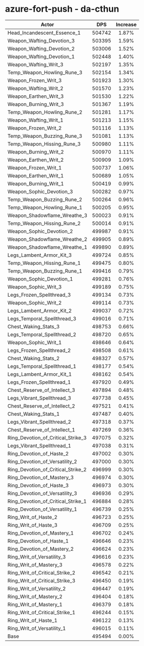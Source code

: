 # azure-fort-push - da-cthun
| Actor | DPS | Increase |
|---|:---:|:---:|
|Head_Incandescent_Essence_1|504742|1.87%|
|Weapon_Wafting_Devotion_3|503395|1.59%|
|Weapon_Wafting_Devotion_2|503006|1.52%|
|Weapon_Wafting_Devotion_1|502448|1.40%|
|Weapon_Wafting_Writ_3|502197|1.35%|
|Temp_Weapon_Howling_Rune_3|502154|1.34%|
|Weapon_Frozen_Writ_3|501923|1.30%|
|Weapon_Wafting_Writ_2|501570|1.23%|
|Weapon_Earthen_Writ_3|501530|1.22%|
|Weapon_Burning_Writ_3|501367|1.19%|
|Temp_Weapon_Howling_Rune_2|501281|1.17%|
|Weapon_Wafting_Writ_1|501213|1.15%|
|Weapon_Frozen_Writ_2|501116|1.13%|
|Temp_Weapon_Buzzing_Rune_3|501081|1.13%|
|Temp_Weapon_Hissing_Rune_3|500980|1.11%|
|Weapon_Burning_Writ_2|500970|1.11%|
|Weapon_Earthen_Writ_2|500909|1.09%|
|Weapon_Frozen_Writ_1|500737|1.06%|
|Weapon_Earthen_Writ_1|500689|1.05%|
|Weapon_Burning_Writ_1|500419|0.99%|
|Weapon_Sophic_Devotion_3|500282|0.97%|
|Temp_Weapon_Buzzing_Rune_2|500264|0.96%|
|Temp_Weapon_Howling_Rune_1|500205|0.95%|
|Weapon_Shadowflame_Wreathe_3|500023|0.91%|
|Temp_Weapon_Hissing_Rune_2|500014|0.91%|
|Weapon_Sophic_Devotion_2|499987|0.91%|
|Weapon_Shadowflame_Wreathe_2|499905|0.89%|
|Weapon_Shadowflame_Wreathe_1|499890|0.89%|
|Legs_Lambent_Armor_Kit_3|499724|0.85%|
|Temp_Weapon_Hissing_Rune_1|499475|0.80%|
|Temp_Weapon_Buzzing_Rune_1|499416|0.79%|
|Weapon_Sophic_Devotion_1|499281|0.76%|
|Weapon_Sophic_Writ_3|499189|0.75%|
|Legs_Frozen_Spellthread_3|499134|0.73%|
|Weapon_Sophic_Writ_2|499114|0.73%|
|Legs_Lambent_Armor_Kit_2|499037|0.72%|
|Legs_Temporal_Spellthread_3|499016|0.71%|
|Chest_Waking_Stats_3|498753|0.66%|
|Legs_Temporal_Spellthread_2|498720|0.65%|
|Weapon_Sophic_Writ_1|498646|0.64%|
|Legs_Frozen_Spellthread_2|498508|0.61%|
|Chest_Waking_Stats_2|498327|0.57%|
|Legs_Temporal_Spellthread_1|498177|0.54%|
|Legs_Lambent_Armor_Kit_1|498162|0.54%|
|Legs_Frozen_Spellthread_1|497920|0.49%|
|Chest_Reserve_of_Intellect_3|497894|0.48%|
|Legs_Vibrant_Spellthread_3|497738|0.45%|
|Chest_Reserve_of_Intellect_2|497521|0.41%|
|Chest_Waking_Stats_1|497487|0.40%|
|Legs_Vibrant_Spellthread_2|497318|0.37%|
|Chest_Reserve_of_Intellect_1|497269|0.36%|
|Ring_Devotion_of_Critical_Strike_3|497075|0.32%|
|Legs_Vibrant_Spellthread_1|497038|0.31%|
|Ring_Devotion_of_Haste_2|497002|0.30%|
|Ring_Devotion_of_Versatility_2|497000|0.30%|
|Ring_Devotion_of_Critical_Strike_2|496999|0.30%|
|Ring_Devotion_of_Mastery_3|496974|0.30%|
|Ring_Devotion_of_Haste_3|496973|0.30%|
|Ring_Devotion_of_Versatility_3|496936|0.29%|
|Ring_Devotion_of_Critical_Strike_1|496884|0.28%|
|Ring_Devotion_of_Versatility_1|496739|0.25%|
|Ring_Writ_of_Haste_2|496723|0.25%|
|Ring_Writ_of_Haste_3|496709|0.25%|
|Ring_Devotion_of_Mastery_1|496702|0.24%|
|Ring_Devotion_of_Haste_1|496646|0.23%|
|Ring_Devotion_of_Mastery_2|496624|0.23%|
|Ring_Writ_of_Versatility_3|496616|0.23%|
|Ring_Writ_of_Mastery_3|496578|0.22%|
|Ring_Writ_of_Critical_Strike_2|496542|0.21%|
|Ring_Writ_of_Critical_Strike_3|496450|0.19%|
|Ring_Writ_of_Versatility_2|496447|0.19%|
|Ring_Writ_of_Mastery_2|496404|0.18%|
|Ring_Writ_of_Mastery_1|496379|0.18%|
|Ring_Writ_of_Critical_Strike_1|496244|0.15%|
|Ring_Writ_of_Haste_1|496122|0.13%|
|Ring_Writ_of_Versatility_1|496015|0.11%|
|Base|495494|0.00%|
